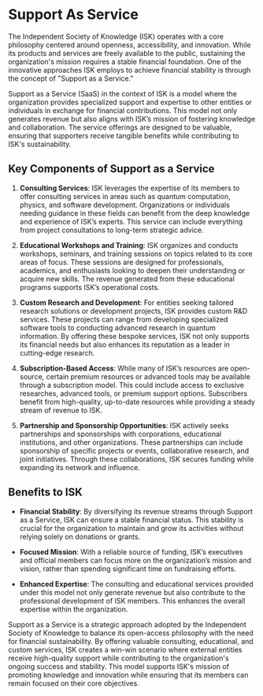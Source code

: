 # Support As Service

The Independent Society of Knowledge (ISK) operates with a core philosophy centered around openness, accessibility, and innovation. While its products and services are freely available to the public, sustaining the organization's mission requires a stable financial foundation. One of the innovative approaches ISK employs to achieve financial stability is through the concept of "Support as a Service."

Support as a Service (SaaS) in the context of ISK is a model where the organization provides specialized support and expertise to other entities or individuals in exchange for financial contributions. This model not only generates revenue but also aligns with ISK’s mission of fostering knowledge and collaboration. The service offerings are designed to be valuable, ensuring that supporters receive tangible benefits while contributing to ISK's sustainability.

## Key Components of Support as a Service

1. **Consulting Services**:
   ISK leverages the expertise of its members to offer consulting services in areas such as quantum computation, physics, and software development. Organizations or individuals needing guidance in these fields can benefit from the deep knowledge and experience of ISK’s experts. This service can include everything from project consultations to long-term strategic advice.

2. **Educational Workshops and Training**:
   ISK organizes and conducts workshops, seminars, and training sessions on topics related to its core areas of focus. These sessions are designed for professionals, academics, and enthusiasts looking to deepen their understanding or acquire new skills. The revenue generated from these educational programs supports ISK’s operational costs.

3. **Custom Research and Development**:
   For entities seeking tailored research solutions or development projects, ISK provides custom R&D services. These projects can range from developing specialized software tools to conducting advanced research in quantum information. By offering these bespoke services, ISK not only supports its financial needs but also enhances its reputation as a leader in cutting-edge research.

4. **Subscription-Based Access**:
   While many of ISK’s resources are open-source, certain premium resources or advanced tools may be available through a subscription model. This could include access to exclusive researches, advanced tools, or premium support options. Subscribers benefit from high-quality, up-to-date resources while providing a steady stream of revenue to ISK.

5. **Partnership and Sponsorship Opportunities**:
   ISK actively seeks partnerships and sponsorships with corporations, educational institutions, and other organizations. These partnerships can include sponsorship of specific projects or events, collaborative research, and joint initiatives. Through these collaborations, ISK secures funding while expanding its network and influence.

## Benefits to ISK

- **Financial Stability**: By diversifying its revenue streams through Support as a Service, ISK can ensure a stable financial status. This stability is crucial for the organization to maintain and grow its activities without relying solely on donations or grants.

- **Focused Mission**: With a reliable source of funding, ISK’s executives and official members can focus more on the organization’s mission and vision, rather than spending significant time on fundraising efforts.

- **Enhanced Expertise**: The consulting and educational services provided under this model not only generate revenue but also contribute to the professional development of ISK members. This enhances the overall expertise within the organization.


Support as a Service is a strategic approach adopted by the Independent Society of Knowledge to balance its open-access philosophy with the need for financial sustainability. By offering valuable consulting, educational, and custom services, ISK creates a win-win scenario where external entities receive high-quality support while contributing to the organization's ongoing success and stability. This model supports ISK's mission of promoting knowledge and innovation while ensuring that its members can remain focused on their core objectives.